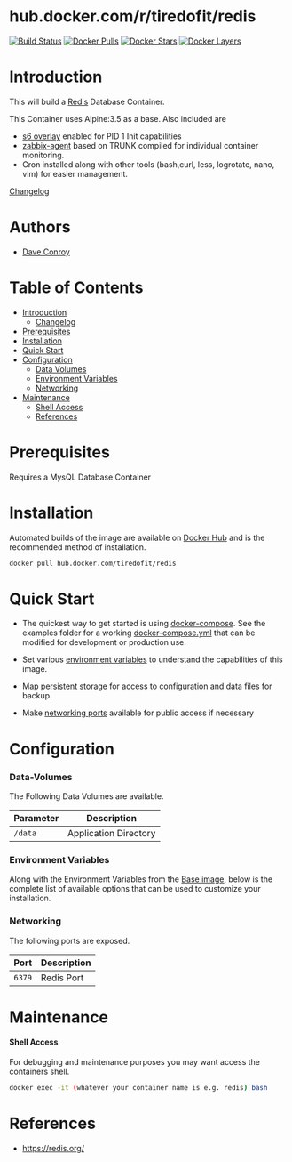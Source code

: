 # hub.docker.com/r/tiredofit/redis

[![Build Status](https://img.shields.io/docker/build/tiredofit/redis.svg)](https://hub.docker.com/r/tiredofit/redis)
[![Docker Pulls](https://img.shields.io/docker/pulls/tiredofit/redis.svg)](https://hub.docker.com/r/tiredofit/redis)
[![Docker Stars](https://img.shields.io/docker/stars/tiredofit/redis.svg)](https://hub.docker.com/r/tiredofit/redis)
[![Docker
Layers](https://images.microbadger.com/badges/image/tiredofit/redis.svg)](https://microbadger.com/images/tiredofit/redis)

# Introduction

This will build a [Redis](https://www.redis.org) Database Container.

This Container uses Alpine:3.5 as a base. Also included are
* [s6 overlay](https://github.com/just-containers/s6-overlay) enabled for PID 1 Init capabilities
* [zabbix-agent](https://zabbix.org) based on TRUNK compiled for individual container monitoring.
* Cron installed along with other tools (bash,curl, less, logrotate, nano, vim) for easier management.



[Changelog](CHANGELOG.md)

# Authors

- [Dave Conroy](https://github.com/tiredofit)

# Table of Contents

- [Introduction](#introduction)
    - [Changelog](CHANGELOG.md)
- [Prerequisites](#prerequisites)
- [Installation](#installation)
- [Quick Start](#quick-start)
- [Configuration](#configuration)
    - [Data Volumes](#data-volumes)
    - [Environment Variables](#environmentvariables)   
    - [Networking](#networking)
- [Maintenance](#maintenance)
    - [Shell Access](#shell-access)
   - [References](#references)

# Prerequisites

Requires a MysQL Database Container


# Installation

Automated builds of the image are available on [Docker Hub](https://hub.docker.com/tiredofit/redis) and is the recommended method of 
installation.


```bash
docker pull hub.docker.com/tiredofit/redis
```

# Quick Start

* The quickest way to get started is using [docker-compose](https://docs.docker.com/compose/). See 
the examples folder for a working [docker-compose.yml](examples/docker-compose.yml) that can be 
modified for development or production use.

* Set various [environment variables](#environment-variables) to understand the capabilities of this 
image.
* Map [persistent storage](#data-volumes) for access to configuration and data files for backup.
* Make [networking ports](#networking) available for public access if necessary



# Configuration

### Data-Volumes

The Following Data Volumes are available.

| Parameter | Description |
|-----------|-------------|
| `/data`    | Application Directory |
      

### Environment Variables

Along with the Environment Variables from the [Base image](https://hub.docker.com/r/tiredofit/alpine), below is the complete list of available options that can be used to customize your installation.

### Networking

The following ports are exposed.

| Port      | Description |
|-----------|-------------|
| `6379` | Redis Port |


# Maintenance
#### Shell Access

For debugging and maintenance purposes you may want access the containers shell. 

```bash
docker exec -it (whatever your container name is e.g. redis) bash
```

# References

* https://redis.org/


